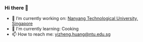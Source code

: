 ### Hi there 👋

- 🔭  I’m currently working on: [Nanyang Technological University, Singapore](https://www.ntu.edu.sg/Pages/home.aspx)
- 🌱 I'm currently learning: Cooking
- 📫  How to reach me: [yizheng.huang@ntu.edu.sg](mailto:yizheng.huang@ntu.edu.sg)

